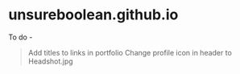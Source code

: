 # unsureboolean.github.io


To do - 
> Add titles to links in portfolio
> Change profile icon in header to Headshot.jpg
